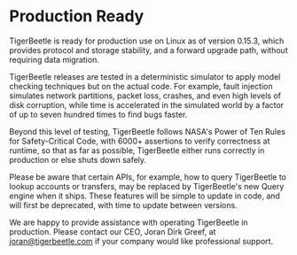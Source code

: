 # Production Ready

TigerBeetle is ready for production use on Linux as of version 0.15.3, which provides protocol and
storage stability, and a forward upgrade path, without requiring data migration.

TigerBeetle releases are tested in a deterministic simulator to apply model checking techniques but
on the actual code. For example, fault injection simulates network partitions, packet loss, crashes,
and even high levels of disk corruption, while time is accelerated in the simulated world by a
factor of up to seven hundred times to find bugs faster.

Beyond this level of testing, TigerBeetle follows NASA's Power of Ten Rules for Safety-Critical
Code, with 6000+ assertions to verify correctness at runtime, so that as far as possible,
TigerBeetle either runs correctly in production or else shuts down safely.

Please be aware that certain APIs, for example, how to query TigerBeetle to lookup accounts or
transfers, may be replaced by TigerBeetle's new Query engine when it ships. These features will be
simple to update in code, and will first be deprecated, with time to update between versions.

We are happy to provide assistance with operating TigerBeetle in production. Please contact our CEO,
Joran Dirk Greef, at <joran@tigerbeetle.com> if your company would like professional support.
